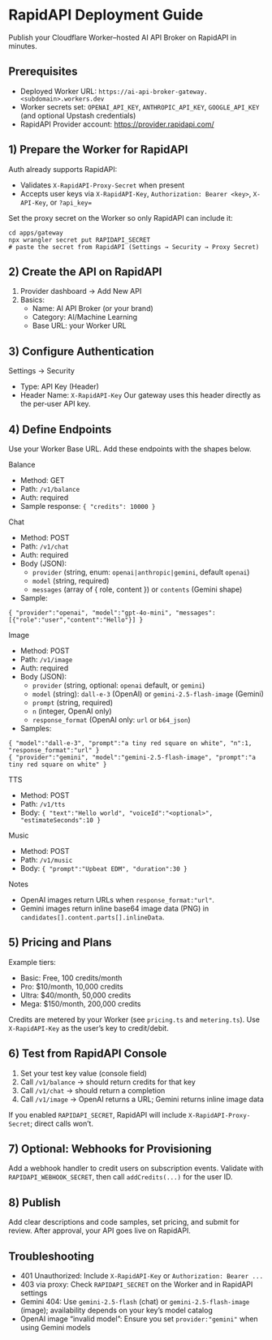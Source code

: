 # RapidAPI Deployment Guide

Publish your Cloudflare Worker–hosted AI API Broker on RapidAPI in minutes.

## Prerequisites
- Deployed Worker URL: `https://ai-api-broker-gateway.<subdomain>.workers.dev`
- Worker secrets set: `OPENAI_API_KEY`, `ANTHROPIC_API_KEY`, `GOOGLE_API_KEY` (and optional Upstash credentials)
- RapidAPI Provider account: https://provider.rapidapi.com/

## 1) Prepare the Worker for RapidAPI
Auth already supports RapidAPI:
- Validates `X-RapidAPI-Proxy-Secret` when present
- Accepts user keys via `X-RapidAPI-Key`, `Authorization: Bearer <key>`, `X-API-Key`, or `?api_key=`

Set the proxy secret on the Worker so only RapidAPI can include it:
```
cd apps/gateway
npx wrangler secret put RAPIDAPI_SECRET
# paste the secret from RapidAPI (Settings → Security → Proxy Secret)
```

## 2) Create the API on RapidAPI
1. Provider dashboard → Add New API
2. Basics:
   - Name: AI API Broker (or your brand)
   - Category: AI/Machine Learning
   - Base URL: your Worker URL

## 3) Configure Authentication
Settings → Security
- Type: API Key (Header)
- Header Name: `X-RapidAPI-Key`
Our gateway uses this header directly as the per‑user API key.

## 4) Define Endpoints
Use your Worker Base URL. Add these endpoints with the shapes below.

Balance
- Method: GET
- Path: `/v1/balance`
- Auth: required
- Sample response: `{ "credits": 10000 }`

Chat
- Method: POST
- Path: `/v1/chat`
- Auth: required
- Body (JSON):
  - `provider` (string, enum: `openai|anthropic|gemini`, default `openai`)
  - `model` (string, required)
  - `messages` (array of { role, content }) or `contents` (Gemini shape)
- Sample:
```
{ "provider":"openai", "model":"gpt-4o-mini", "messages":[{"role":"user","content":"Hello"}] }
```

Image
- Method: POST
- Path: `/v1/image`
- Auth: required
- Body (JSON):
  - `provider` (string, optional: `openai` default, or `gemini`)
  - `model` (string): `dall-e-3` (OpenAI) or `gemini-2.5-flash-image` (Gemini)
  - `prompt` (string, required)
  - `n` (integer, OpenAI only)
  - `response_format` (OpenAI only: `url` or `b64_json`)
- Samples:
```
{ "model":"dall-e-3", "prompt":"a tiny red square on white", "n":1, "response_format":"url" }
{ "provider":"gemini", "model":"gemini-2.5-flash-image", "prompt":"a tiny red square on white" }
```

TTS
- Method: POST
- Path: `/v1/tts`
- Body: `{ "text":"Hello world", "voiceId":"<optional>", "estimateSeconds":10 }`

Music
- Method: POST
- Path: `/v1/music`
- Body: `{ "prompt":"Upbeat EDM", "duration":30 }`

Notes
- OpenAI images return URLs when `response_format:"url"`.
- Gemini images return inline base64 image data (PNG) in `candidates[].content.parts[].inlineData`.

## 5) Pricing and Plans
Example tiers:
- Basic: Free, 100 credits/month
- Pro: $10/month, 10,000 credits
- Ultra: $40/month, 50,000 credits
- Mega: $150/month, 200,000 credits

Credits are metered by your Worker (see `pricing.ts` and `metering.ts`). Use `X-RapidAPI-Key` as the user’s key to credit/debit.

## 6) Test from RapidAPI Console
1. Set your test key value (console field)
2. Call `/v1/balance` → should return credits for that key
3. Call `/v1/chat` → should return a completion
4. Call `/v1/image` → OpenAI returns a URL; Gemini returns inline image data

If you enabled `RAPIDAPI_SECRET`, RapidAPI will include `X-RapidAPI-Proxy-Secret`; direct calls won’t.

## 7) Optional: Webhooks for Provisioning
Add a webhook handler to credit users on subscription events. Validate with `RAPIDAPI_WEBHOOK_SECRET`, then call `addCredits(...)` for the user ID.

## 8) Publish
Add clear descriptions and code samples, set pricing, and submit for review. After approval, your API goes live on RapidAPI.

## Troubleshooting
- 401 Unauthorized: Include `X-RapidAPI-Key` or `Authorization: Bearer ...`
- 403 via proxy: Check `RAPIDAPI_SECRET` on the Worker and in RapidAPI settings
- Gemini 404: Use `gemini-2.5-flash` (chat) or `gemini-2.5-flash-image` (image); availability depends on your key’s model catalog
- OpenAI image “invalid model”: Ensure you set `provider:"gemini"` when using Gemini models

